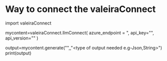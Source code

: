 # Way to connect the valeiraConnect
import valeiraConnect

mycontent=valeiraConnect.llmConnect(
    azure_endpoint = "<azure-endpoint>, 
    api_key="<api-key>",  
    api_version="<api-version>"
)

output=mycontent.generate("<prompt template in list format>",<model-name>,"<type of output needed e.g-Json,String>")
print(output)
